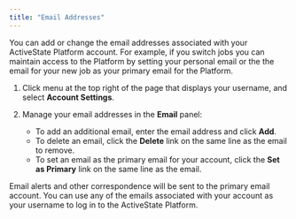 ```yaml
---
title: "Email Addresses"
---
```


You can add or change the email addresses associated with your ActiveState Platform account.<!--more--> For example, if you switch jobs you can maintain access to the Platform by setting your personal email or the the email for your new job as your primary email for the Platform.

1. Click menu at the top right of the page that displays your username, and select **Account Settings**.
1. Manage your email addresses in the **Email** panel:

    - To add an additional email, enter the email address and click **Add**.
    - To delete an email, click the **Delete** link on the same line as the email to remove.
    - To set an email as the primary email for your account, click the **Set as Primary** link on the same line as the email.

Email alerts and other correspondence will be sent to the primary email account. You can use any of the emails associated with your account as your username to log in to the ActiveState Platform.
